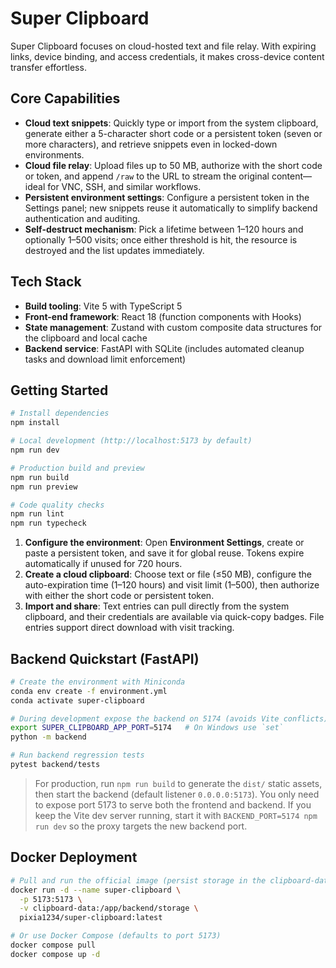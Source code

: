 # Super Clipboard

Super Clipboard focuses on cloud-hosted text and file relay. With expiring links, device binding, and access credentials, it makes cross-device content transfer effortless.

## Core Capabilities

- **Cloud text snippets**: Quickly type or import from the system clipboard, generate either a 5-character short code or a persistent token (seven or more characters), and retrieve snippets even in locked-down environments.
- **Cloud file relay**: Upload files up to 50 MB, authorize with the short code or token, and append `/raw` to the URL to stream the original content—ideal for VNC, SSH, and similar workflows.
- **Persistent environment settings**: Configure a persistent token in the Settings panel; new snippets reuse it automatically to simplify backend authentication and auditing.
- **Self-destruct mechanism**: Pick a lifetime between 1–120 hours and optionally 1–500 visits; once either threshold is hit, the resource is destroyed and the list updates immediately.

## Tech Stack

- **Build tooling**: Vite 5 with TypeScript 5
- **Front-end framework**: React 18 (function components with Hooks)
- **State management**: Zustand with custom composite data structures for the clipboard and local cache
- **Backend service**: FastAPI with SQLite (includes automated cleanup tasks and download limit enforcement)

## Getting Started

```bash
# Install dependencies
npm install

# Local development (http://localhost:5173 by default)
npm run dev

# Production build and preview
npm run build
npm run preview

# Code quality checks
npm run lint
npm run typecheck
```

1. **Configure the environment**: Open **Environment Settings**, create or paste a persistent token, and save it for global reuse. Tokens expire automatically if unused for 720 hours.
2. **Create a cloud clipboard**: Choose text or file (≤50 MB), configure the auto-expiration time (1–120 hours) and visit limit (1–500), then authorize with either the short code or persistent token.
3. **Import and share**: Text entries can pull directly from the system clipboard, and their credentials are available via quick-copy badges. File entries support direct download with visit tracking.

## Backend Quickstart (FastAPI)

```bash
# Create the environment with Miniconda
conda env create -f environment.yml
conda activate super-clipboard

# During development expose the backend on 5174 (avoids Vite conflicts)
export SUPER_CLIPBOARD_APP_PORT=5174   # On Windows use `set`
python -m backend

# Run backend regression tests
pytest backend/tests
```

> For production, run `npm run build` to generate the `dist/` static assets, then start the backend (default listener `0.0.0.0:5173`). You only need to expose port 5173 to serve both the frontend and backend. If you keep the Vite dev server running, start it with `BACKEND_PORT=5174 npm run dev` so the proxy targets the new backend port.

## Docker Deployment

```bash
# Pull and run the official image (persist storage in the clipboard-data volume)
docker run -d --name super-clipboard \
  -p 5173:5173 \
  -v clipboard-data:/app/backend/storage \
  pixia1234/super-clipboard:latest

# Or use Docker Compose (defaults to port 5173)
docker compose pull
docker compose up -d
```
